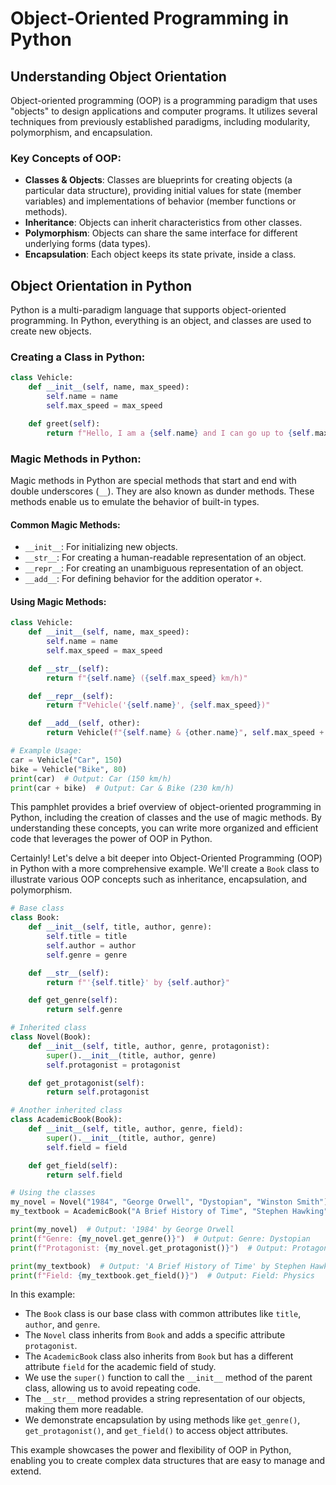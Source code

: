 # Object-Oriented Programming in Python

## Understanding Object Orientation
Object-oriented programming (OOP) is a programming paradigm that uses "objects" to design applications and computer programs. It utilizes several techniques from previously established paradigms, including modularity, polymorphism, and encapsulation.

### Key Concepts of OOP:
- **Classes & Objects**: Classes are blueprints for creating objects (a particular data structure), providing initial values for state (member variables) and implementations of behavior (member functions or methods).
- **Inheritance**: Objects can inherit characteristics from other classes.
- **Polymorphism**: Objects can share the same interface for different underlying forms (data types).
- **Encapsulation**: Each object keeps its state private, inside a class.

## Object Orientation in Python
Python is a multi-paradigm language that supports object-oriented programming. In Python, everything is an object, and classes are used to create new objects.

### Creating a Class in Python:
```python
class Vehicle:
    def __init__(self, name, max_speed):
        self.name = name
        self.max_speed = max_speed

    def greet(self):
        return f"Hello, I am a {self.name} and I can go up to {self.max_speed} km/h!"
```

### Magic Methods in Python:
Magic methods in Python are special methods that start and end with double underscores (`__`). They are also known as dunder methods. These methods enable us to emulate the behavior of built-in types.

#### Common Magic Methods:
- `__init__`: For initializing new objects.
- `__str__`: For creating a human-readable representation of an object.
- `__repr__`: For creating an unambiguous representation of an object.
- `__add__`: For defining behavior for the addition operator `+`.

#### Using Magic Methods:
```python
class Vehicle:
    def __init__(self, name, max_speed):
        self.name = name
        self.max_speed = max_speed

    def __str__(self):
        return f"{self.name} ({self.max_speed} km/h)"

    def __repr__(self):
        return f"Vehicle('{self.name}', {self.max_speed})"

    def __add__(self, other):
        return Vehicle(f"{self.name} & {other.name}", self.max_speed + other.max_speed)

# Example Usage:
car = Vehicle("Car", 150)
bike = Vehicle("Bike", 80)
print(car)  # Output: Car (150 km/h)
print(car + bike)  # Output: Car & Bike (230 km/h)
```

This pamphlet provides a brief overview of object-oriented programming in Python, including the creation of classes and the use of magic methods. By understanding these concepts, you can write more organized and efficient code that leverages the power of OOP in Python.

Certainly! Let's delve a bit deeper into Object-Oriented Programming (OOP) in Python with a more comprehensive example. We'll create a `Book` class to illustrate various OOP concepts such as inheritance, encapsulation, and polymorphism.

```python
# Base class
class Book:
    def __init__(self, title, author, genre):
        self.title = title
        self.author = author
        self.genre = genre

    def __str__(self):
        return f"'{self.title}' by {self.author}"

    def get_genre(self):
        return self.genre

# Inherited class
class Novel(Book):
    def __init__(self, title, author, genre, protagonist):
        super().__init__(title, author, genre)
        self.protagonist = protagonist

    def get_protagonist(self):
        return self.protagonist

# Another inherited class
class AcademicBook(Book):
    def __init__(self, title, author, genre, field):
        super().__init__(title, author, genre)
        self.field = field

    def get_field(self):
        return self.field

# Using the classes
my_novel = Novel("1984", "George Orwell", "Dystopian", "Winston Smith")
my_textbook = AcademicBook("A Brief History of Time", "Stephen Hawking", "Science", "Physics")

print(my_novel)  # Output: '1984' by George Orwell
print(f"Genre: {my_novel.get_genre()}")  # Output: Genre: Dystopian
print(f"Protagonist: {my_novel.get_protagonist()}")  # Output: Protagonist: Winston Smith

print(my_textbook)  # Output: 'A Brief History of Time' by Stephen Hawking
print(f"Field: {my_textbook.get_field()}")  # Output: Field: Physics
```

In this example:
- The `Book` class is our base class with common attributes like `title`, `author`, and `genre`.
- The `Novel` class inherits from `Book` and adds a specific attribute `protagonist`.
- The `AcademicBook` class also inherits from `Book` but has a different attribute `field` for the academic field of study.
- We use the `super()` function to call the `__init__` method of the parent class, allowing us to avoid repeating code.
- The `__str__` method provides a string representation of our objects, making them more readable.
- We demonstrate encapsulation by using methods like `get_genre()`, `get_protagonist()`, and `get_field()` to access object attributes.

This example showcases the power and flexibility of OOP in Python, enabling you to create complex data structures that are easy to manage and extend.